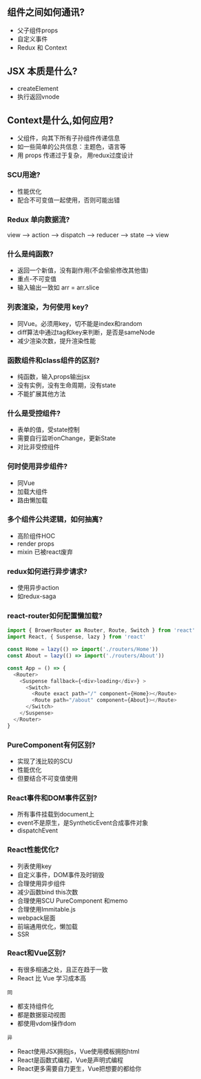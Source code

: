 ## 组件之间如何通讯?
- 父子组件props
- 自定义事件
- Redux 和 Context

## JSX 本质是什么?
- createElement
- 执行返回vnode

## Context是什么,如何应用?
- 父组件，向其下所有子孙组件传递信息
- 如一些简单的公共信息：主题色，语言等
- 用 props 传递过于复杂， 用redux过度设计

### SCU用途?
- 性能优化
- 配合不可变值一起使用，否则可能出错

### Redux 单向数据流?
view --> action --> dispatch --> reducer --> state --> view

### 什么是纯函数?
- 返回一个新值，没有副作用(不会偷偷修改其他值)
- 重点-不可变值
- 输入输出一致如 arr = arr.slice

###  列表渲染，为何使用 key?
- 同Vue。必须用key，切不能是index和random
- diff算法中通过tag和key来判断，是否是sameNode
- 减少渲染次数，提升渲染性能

### 函数组件和class组件的区别?
- 纯函数，输入props输出jsx
- 没有实例，没有生命周期，没有state
- 不能扩展其他方法

### 什么是受控组件?
- 表单的值，受state控制
- 需要自行监听onChange，更新State
- 对比非受控组件

### 何时使用异步组件?
- 同Vue
- 加载大组件
- 路由懒加载

### 多个组件公共逻辑，如何抽离?
- 高阶组件HOC
- render props
- mixin 已被react废弃

### redux如何进行异步请求?
- 使用异步action
- 如redux-saga

### react-router如何配置懒加载?
```javascript
import { BrowerRouter as Router, Route, Switch } from 'react'
import React, { Suspense, lazy } from 'react'

const Home = lazy(() => import('./routers/Home'))
const About = lazy(() => import('./routers/About'))

const App = () => {
  <Router>
    <Suspense fallback={<div>loading</div>} >
      <Switch>
        <Route exact path="/" component={Home}></Route>
        <Route path="/about" component={About}></Route>
      </Switch>
    </Suspense>
  </Router>
}
```
### PureComponent有何区别?
- 实现了浅比较的SCU
- 性能优化
- 但要结合不可变值使用

### React事件和DOM事件区别?
- 所有事件挂载到document上
- event不是原生，是SyntheticEvent合成事件对象
- dispatchEvent

### React性能优化?
- 列表使用key
- 自定义事件，DOM事件及时销毁
- 合理使用异步组件
- 减少函数bind this次数
- 合理使用SCU PureComponent 和memo
- 合理使用Immitable.js
- webpack层面
- 前端通用优化，懒加载
- SSR

### React和Vue区别?
- 有很多相通之处，且正在趋于一致
- React 比 Vue 学习成本高

`同`
- 都支持组件化
- 都是数据驱动视图
- 都使用vdom操作dom

`异`
- React使用JSX拥抱js，Vue使用模板拥抱html
- React是函数式编程，Vue是声明式编程
- React更多需要自力更生，Vue把想要的都给你
